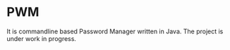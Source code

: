 # PWM

It is commandline based Password Manager written in Java.
The project is under work in progress.